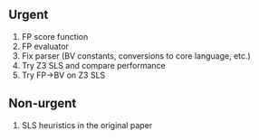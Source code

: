## Urgent
1. FP score function
2. FP evaluator
3. Fix parser (BV constants, conversions to core language, etc.)
4. Try Z3 SLS and compare performance
5. Try FP->BV on Z3 SLS

## Non-urgent
1. SLS heuristics in the original paper